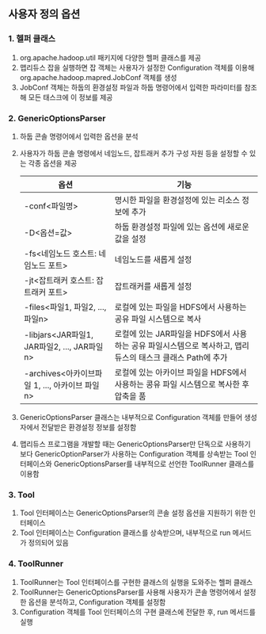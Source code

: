 ## 사용자 정의 옵션

### 1. 헬퍼 클래스

1. org.apache.hadoop.util 패키지에 다양한 헬퍼 클래스를 제공
2. 맵리듀스 잡을 실행하면 잡 객체는 사용자가 설정한 Configuration 객체를 이용해 org.apache.hadoop.mapred.JobConf 객체를 생성
3. JobConf 객체는 하둡의 환경설정 파일과 하둡 명령어에서 입력한 파라미터를 참조해 모든 태스크에 이 정보를 제공

### 2. GenericOptionsParser

1. 하둡 콘솔 명령어에서 입력한 옵션을 분석

2. 사용자가 하둡 콘솔 명령에서 네임노드, 잡트래커 추가 구성 자원 등을 설정할 수 있는 각종 옵션을 제공

   | 옵션                                            | 기능                                                         |
   | ----------------------------------------------- | ------------------------------------------------------------ |
   | -conf<파일명>                                   | 명시한 파일을 환경설정에 있는 리소스 정보에 추가             |
   | -D<옵션=값>                                     | 하둡 환경설정 파일에 있는 옵션에 새로운 값을 설정            |
   | -fs<네임노드 호스트: 네임노드 포트>             | 네임노드를 새롭게 설정                                       |
   | -jt<잡트래커 호스트: 잡트래커 포트>             | 잡트래커를 새롭게 설정                                       |
   | -files<파일1, 파일2, ..., 파일n>                | 로컬에 있는 파일을 HDFS에서 사용하는 공유 파일 시스템으로 복사 |
   | -libjars<JAR파일1, JAR파일2, ..., JAR파일 n>    | 로컬에 있는 JAR파일을 HDFS에서 사용하는 공유 파일시스템으로 복사하고, 맵리듀스의 태스크 클래스 Path에 추가 |
   | -archives<아카이브파일 1, ..., 아카이브 파일 n> | 로컬에 있는 아카이브 파일을 HDFS에서 사용하는 콩유 파일 시스템으로 복사한 후 압축을 품 |

3. GenericOptionsParser 클래스는 내부적으로 Configuration 객체를 만들어 생성자에서 전달받은 환경설정 정보를 설정함

4. 맵리듀스 프로그램을 개발할 때는 GenericOptionsParser만 단독으로 사용하기 보다 GenericOptionParser가 사용하는 Configuration 객체를 상속받는 Tool 인터페이스와 GenericOptionsParser를 내부적으로 선언한 ToolRunner 클래스를 이용함

### 3. Tool

1. Tool 인터페이스는 GenericOptionsParser의 콘솔 설정 옵션을 지원하기 위한 인터페이스
2. Tool 인터페이스는 Configuration 클래스를 상속받으며, 내부적으로 run 메서드가 정의되어 있음

### 4. ToolRunner

1. ToolRunner는 Tool 인터페이스를 구현한 클래스의 실행을 도와주는 헬퍼 클래스
2. ToolRunner는 GenericOptionsParser를 사용해 사용자가 콘솔 명령어에서 설정한 옵션을 분석하고, Configuration 객체를 설정함
3. Configuration 객체를 Tool 인터페이스의 구현 클래스에 전달한 후, run 메서드를 실행